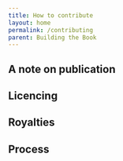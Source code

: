 ```yaml
---
title: How to contribute
layout: home
permalink: /contributing
parent: Building the Book 
---
```


## A note on publication
## Licencing
## Royalties
## Process



